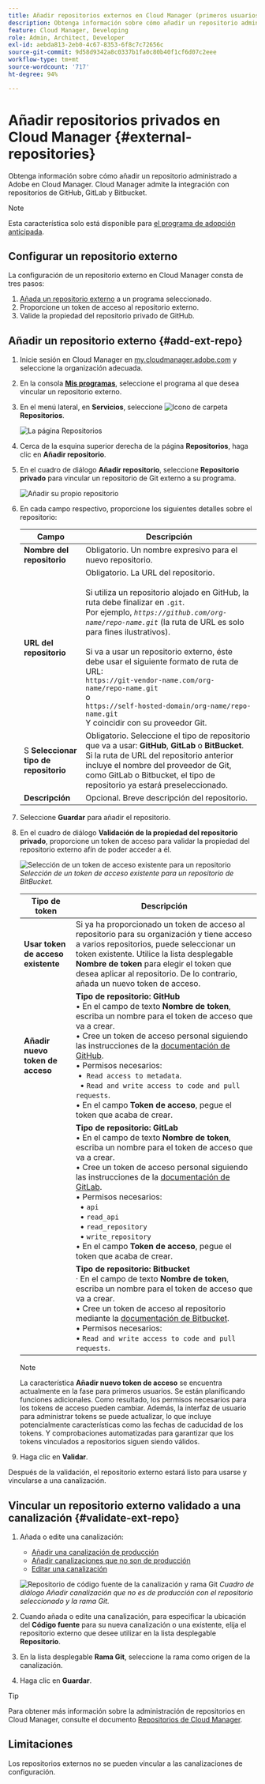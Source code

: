 ```yaml
---
title: Añadir repositorios externos en Cloud Manager (primeros usuarios)
description: Obtenga información sobre cómo añadir un repositorio administrado a Adobe en Cloud Manager. Cloud Manager admite la integración con repositorios de GitHub, GitLab y Bitbucket.
feature: Cloud Manager, Developing
role: Admin, Architect, Developer
exl-id: aebda813-2eb0-4c67-8353-6f8c7c72656c
source-git-commit: 9d58d9342a8c0337b1fa0c80b40f1cf6d07c2eee
workflow-type: tm+mt
source-wordcount: '717'
ht-degree: 94%

---
```


# Añadir repositorios privados en Cloud Manager {#external-repositories}

Obtenga información sobre cómo añadir un repositorio administrado a Adobe en Cloud Manager. Cloud Manager admite la integración con repositorios de GitHub, GitLab y Bitbucket.

>[!NOTE]
>
>Esta característica solo está disponible para [el programa de adopción anticipada](/help/implementing/cloud-manager/release-notes/current.md#early-adoption).

## Configurar un repositorio externo

La configuración de un repositorio externo en Cloud Manager consta de tres pasos:

1. [Añada un repositorio externo](#add-external-repo) a un programa seleccionado.
1. Proporcione un token de acceso al repositorio externo.
1. Valide la propiedad del repositorio privado de GitHub.


## Añadir un repositorio externo {#add-ext-repo}

1. Inicie sesión en Cloud Manager en [my.cloudmanager.adobe.com](https://my.cloudmanager.adobe.com/) y seleccione la organización adecuada.

1. En la consola **[Mis programas](/help/implementing/cloud-manager/navigation.md#my-programs)**, seleccione el programa al que desea vincular un repositorio externo.

1. En el menú lateral, en **Servicios**, seleccione ![Icono de carpeta](https://spectrum.adobe.com/static/icons/workflow_18/Smock_Folder_18_N.svg) **Repositorios**.

   ![La página Repositorios](/help/implementing/cloud-manager/managing-code/assets/repositories-tab.png)

1. Cerca de la esquina superior derecha de la página **Repositorios**, haga clic en **Añadir repositorio**.

1. En el cuadro de diálogo **Añadir repositorio**, seleccione **Repositorio privado** para vincular un repositorio de Git externo a su programa.

   ![Añadir su propio repositorio](/help/implementing/cloud-manager/managing-code/assets/repositories-private-repo-type.png)

1. En cada campo respectivo, proporcione los siguientes detalles sobre el repositorio:

   | Campo | Descripción |
   | --- | --- |
   | **Nombre del repositorio** | Obligatorio. Un nombre expresivo para el nuevo repositorio. |
   | **URL del repositorio** | Obligatorio. La URL del repositorio.<br><br> Si utiliza un repositorio alojado en GitHub, la ruta debe finalizar en `.git`.<br>Por ejemplo, *`https://github.com/org-name/repo-name.git`* (la ruta de URL es solo para fines ilustrativos).<br><br>Si va a usar un repositorio externo, éste debe usar el siguiente formato de ruta de URL: <br>`https://git-vendor-name.com/org-name/repo-name.git`<br> o <br>`https://self-hosted-domain/org-name/repo-name.git`<br> Y coincidir con su proveedor Git. |
   | S **Seleccionar tipo de repositorio** | Obligatorio. Seleccione el tipo de repositorio que va a usar: **GitHub**, **GitLab** o **BitBucket**. Si la ruta de URL del repositorio anterior incluye el nombre del proveedor de Git, como GitLab o Bitbucket, el tipo de repositorio ya estará preseleccionado. |
   | **Descripción** | Opcional. Breve descripción del repositorio. |

1. Seleccione **Guardar** para añadir el repositorio. 

1. En el cuadro de diálogo **Validación de la propiedad del repositorio privado**, proporcione un token de acceso para validar la propiedad del repositorio externo afín de poder acceder a él.

   ![Selección de un token de acceso existente para un repositorio](/help/implementing/cloud-manager/managing-code/assets/repositories-exisiting-access-token.png)
   *Selección de un token de acceso existente para un repositorio de BitBucket.*

   | Tipo de token | Descripción |
   | --- | --- |
   | **Usar token de acceso existente** | Si ya ha proporcionado un token de acceso al repositorio para su organización y tiene acceso a varios repositorios, puede seleccionar un token existente. Utilice la lista desplegable **Nombre de token** para elegir el token que desea aplicar al repositorio. De lo contrario, añada un nuevo token de acceso. |
   | **Añadir nuevo token de acceso** | **Tipo de repositorio: GitHub**<br>• En el campo de texto **Nombre de token**, escriba un nombre para el token de acceso que va a crear.<br>• Cree un token de acceso personal siguiendo las instrucciones de la [documentación de GitHub](https://docs.github.com/es/enterprise-server@3.14/authentication/keeping-your-account-and-data-secure/managing-your-personal-access-tokens).<br>• Permisos necesarios:<br> •  `Read access to metadata`.<br>  • `Read and write access to code and pull requests`.<br>• En el campo **Token de acceso**, pegue el token que acaba de crear. |
   |  | **Tipo de repositorio: GitLab**<br>•  En el campo de texto **Nombre de token**, escriba un nombre para el token de acceso que va a crear.<br>• Cree un token de acceso personal siguiendo las instrucciones de la [documentación de GitLab](https://docs.gitlab.com/ee/user/profile/personal_access_tokens.html?lang=es).<br>• Permisos necesarios:<br>  • `api`<br>  • `read_api`<br>  • `read_repository`<br>  • `write_repository`<br>• En el campo **Token de acceso**, pegue el token que acaba de crear. |
   |  | **Tipo de repositorio: Bitbucket**<br>· En el campo de texto **Nombre de token**, escriba un nombre para el token de acceso que va a crear.<br>• Cree un token de acceso al repositorio mediante la [documentación de Bitbucket](https://support.atlassian.com/bitbucket-cloud/docs/create-a-repository-access-token/).<br>• Permisos necesarios:<br>• `Read and write access to code and pull requests`. |

   >[!NOTE]
   >
   >La característica **Añadir nuevo token de acceso** se encuentra actualmente en la fase para primeros usuarios. Se están planificando funciones adicionales. Como resultado, los permisos necesarios para los tokens de acceso pueden cambiar. Además, la interfaz de usuario para administrar tokens se puede actualizar, lo que incluye potencialmente características como las fechas de caducidad de los tokens. Y comprobaciones automatizadas para garantizar que los tokens vinculados a repositorios siguen siendo válidos.

1. Haga clic en **Validar**.

Después de la validación, el repositorio externo estará listo para usarse y vincularse a una canalización.

## Vincular un repositorio externo validado a una canalización {#validate-ext-repo}

1. Añada o edite una canalización:
   * [Añadir una canalización de producción](/help/implementing/cloud-manager/configuring-pipelines/configuring-production-pipelines.md)
   * [Añadir canalizaciones que no son de producción](/help/implementing/cloud-manager/configuring-pipelines/configuring-non-production-pipelines.md)
   * [Editar una canalización](/help/implementing/cloud-manager/configuring-pipelines/managing-pipelines.md#editing-pipelines)

   ![Repositorio de código fuente de la canalización y rama Git](/help/implementing/cloud-manager/managing-code/assets/pipeline-repo-gitbranch.png)
   *Cuadro de diálogo Añadir canalización que no es de producción con el repositorio seleccionado y la rama Git.*

1. Cuando añada o edite una canalización, para especificar la ubicación del **Código fuente** para su nueva canalización o una existente, elija el repositorio externo que desee utilizar en la lista desplegable **Repositorio**.

1. En la lista desplegable **Rama Git**, seleccione la rama como origen de la canalización.

1. Haga clic en **Guardar**.


>[!TIP]
>
>Para obtener más información sobre la administración de repositorios en Cloud Manager, consulte el documento [Repositorios de Cloud Manager](/help/implementing/cloud-manager/managing-code/managing-repositories.md).


## Limitaciones

Los repositorios externos no se pueden vincular a las canalizaciones de configuración.

<!-- THIS BULLET REMOVED AS PER https://wiki.corp.adobe.com/display/DMSArchitecture/Cloud+Manager+2024.12.0+Release. THEY CAN NOW START AUTOMATICALLY>
* Pipelines using external repositories (excluding GitHub-hosted repositories) and the **Deployment Trigger** option [!UICONTROL **On Git Changes**], triggers are not automatically started. They must be manually started. -->
